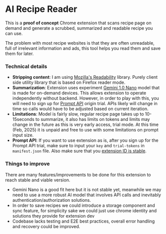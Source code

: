 # AI Recipe Reader

This is a **proof of concept** Chrome extension that scans recipe page on demand and generate a scrubbed, summarized and readable recipe you can use.

The problem with most recipe websites is that they are often unreadable, full of irrelevant information and ads, this tool helps you read them and save them for later.


### Technical details

- **Stripping content**: I am using [Mozilla's Readability](https://github.com/mozilla/readability) library. Purely client side utility library that is based on Firefox reader mode.
- **Summarization**: Extension uses experiment [Gemini 1.0 Nano](https://deepmind.google/technologies/gemini/nano/) model that is made for on-demand devices. This allows extension to operate independently without backend. However, in order to play with this, you will need to sign up for [Prompt API](https://developer.chrome.com/docs/extensions/ai/prompt-api) origin trial. APIs likely will change in time so calls would have to be adjusted based on current iteration.
- **Limitations**: Model is fairly slow, regular recipe page takes up to 10-15seconds to summarize, it also has limits on tokens and limits may change in the future as this is very early access, trial mode. At this time (Feb, 2025) it is unpaid and free to use with some limitations on prompt input size.
- **Prompt API**: If you want to use extension as is, after you sign up for the Prompt API trial, make sure to input your `key` and `trial-tokens` in `manifest.json` file. Also make sure that you [extension ID is stable](https://developer.chrome.com/docs/extensions/reference/manifest/key#keep-consistent-id).

### Things to improve

There are many features/improvements to be done for this extension to reach stable and viable version.

- Gemini Nano is a good fit here but it is not stable yet, meanwhile we may need to use a more robust AI model that involves API calls and inevitably authentication/authorization solutions.
- In order to save recipes we could introduce a storage component and sync feature, for simplicity sake we could just use chrome identity and solutions they provide for extension dev
- Codebase lacks testing and E2E best practices, overall error handling and recovery could be improved.